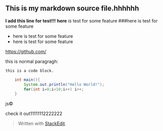 This is my markdown source file.hhhhhh
---
**I add this line for test!!!**
**here** _is_ test for some feature 
###here is test for some feature 
* here is test for some feature 
* here is test for some feature 

https://github.com/

this is normal paragragh:

    this is a code block. 
    
```java
    int main(){
        System.out.println("Hello World!");
        for(int i=0;i<10;i++) i++;
    }
```

js&copy;

check it out11111112222222

> Written with [StackEdit](https://stackedit.io/).
